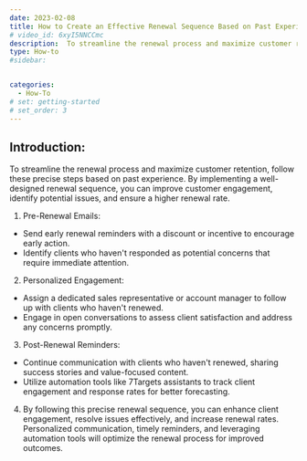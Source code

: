 ```yaml
---
date: 2023-02-08
title: How to Create an Effective Renewal Sequence Based on Past Experience?
# video_id: 6xyI5NNCCmc
description:  To streamline the renewal process and maximize customer retention, follow these precise steps based on past experience. By implementing a well-designed renewal sequence, you can improve customer engagement, identify potential issues, and ensure a higher renewal rate.
type: How-to
#sidebar:


categories:
  - How-To
# set: getting-started
# set_order: 3
---
```


## Introduction:
To streamline the renewal process and maximize customer retention, follow these precise steps based on past experience. By implementing a well-designed renewal sequence, you can improve customer engagement, identify potential issues, and ensure a higher renewal rate.

1. Pre-Renewal Emails:
- Send early renewal reminders with a discount or incentive to encourage early action.
- Identify clients who haven't responded as potential concerns that require immediate attention.

2. Personalized Engagement:
- Assign a dedicated sales representative or account manager to follow up with clients who haven't renewed.
- Engage in open conversations to assess client satisfaction and address any concerns promptly.

3. Post-Renewal Reminders:
- Continue communication with clients who haven't renewed, sharing success stories and value-focused content.
- Utilize automation tools like 7Targets assistants to track client engagement and response rates for better forecasting.

4. By following this precise renewal sequence, you can enhance client engagement, resolve issues effectively, and increase renewal rates. Personalized communication, timely reminders, and leveraging automation tools will optimize the renewal process for improved outcomes.